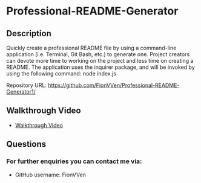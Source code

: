# Professional-README-Generator
## Description
 Quickly create a professional README file by using a command-line application (i.e. Terminal, Git Bash, etc.) to generate one. Project creators can devote more time to working on the project and less time on creating a README.
The application uses the inquirer package, and will be invoked by using the following command:
node index.js

Repository URL: https://github.com/FionVVen/Professional-README-Generator1/
## Walkthrough Video
* [Walkthrough Video](https://user-images.githubusercontent.com/74234811/108626486-87660200-74a4-11eb-9dc2-1864e54b4d1c.mp4)

## Questions
### For further enquiries you can contact me via:
* GitHub username: FionVVen


